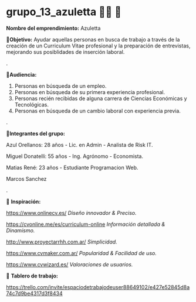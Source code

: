 # grupo_13_azuletta 💠📄 🥇

**Nombre del emprendimiento:** Azuletta

📍**Objetivo:** Ayudar aquellas personas en busca de trabajo a través de la creación de un Curriculum Vitae profesional y la preparación de entrevistas, mejorando sus posiblidades de inserción laboral.

.

🔎**Audiencia:** 
1. Personas en búsqueda de un empleo. 
2. Personas en búsqueda de su primera experiencia profesional. 
3. Personas recién recibidas de alguna carrera de Ciencias Económicas y Tecnológicas. 
4. Personas en búsqueda de un cambio laboral con experiencia previa.

.

👥**Integrantes del grupo:**

Azul Orellanos: 28 años - Lic. en Admin - Analista de Risk IT.

Miguel Donatelli: 55 años - Ing. Agrónomo - Economista. 

Matias René: 23 años - Estudiante Programacion Web.

Marcos Sanchez

.

🔮 **Inspiración:**

https://www.onlinecv.es/ *Diseño innovador & Preciso.*

https://cvonline.me/es/curriculum-online *Información detallada & Dinamismo.*

http://www.proyectarrhh.com.ar/ *Simplicidad.*

https://www.cvmaker.com.ar/ *Popularidad & Facilidad de uso.*

https://www.cvwizard.es/ *Valoraciones de usuarios.*


📄 **Tablero de trabajo:**

 https://trello.com/invite/espaciodetrabajodeuser88649102/e427e52845d8a74c7d9be4317d3f8434
